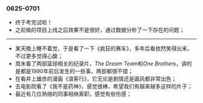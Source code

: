 ### 0625-0701
- 终于考完试啦！
- 之前做的项目上线之后效果不是很好，通过数据分析了一下存在的问题；

---
- 某天晚上睡不着觉，于是看了一下《疯狂的赛车》，多年后看依然笑得出来，不过更多觉得心酸；
- 周末看了两部篮球相关的纪录片，*The Dream Team*和*One Brothers*，讲的是都是1990年前后发生的一些事，两部都很不错；
- 在看井上雄彦的漫画《浪客行》，它无论是剧情还是画风都非常出色；
- 去电影院看了《我不是药神》，感觉很棒，希望我们有越来越多这样的片子；
- 最近有几位熟络的同事相继离职，感觉有些伤感；
